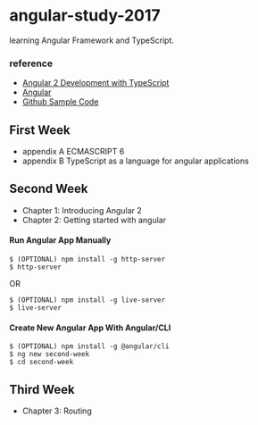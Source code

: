 # angular-study-2017
learning Angular Framework and TypeScript.

### reference
* [Angular 2 Development with TypeScript](https://www.manning.com/books/angular-2-development-with-typescript)
* [Angular](https://angular.io/guide/quickstart)
* [Github Sample Code](https://github.com/han41858/Angular-development-with-TypeScript)

## First Week
* appendix A ECMASCRIPT 6
* appendix B TypeScript as a language for angular applications

## Second Week
* Chapter 1: Introducing Angular 2
* Chapter 2: Getting started with angular

#### Run Angular App Manually
```
$ (OPTIONAL) npm install -g http-server
$ http-server
```
OR
```
$ (OPTIONAL) npm install -g live-server
$ live-server
```

#### Create New Angular App With Angular/CLI
```
$ (OPTIONAL) npm install -g @angular/cli
$ ng new second-week
$ cd second-week
```

## Third Week
* Chapter 3: Routing


